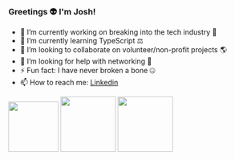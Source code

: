 ### Greetings 👽 I'm Josh!

- 🔭 I’m currently working on breaking into the tech industry 🐤
- 🌱 I’m currently learning TypeScript ⚖️
- 👯 I’m looking to collaborate on volunteer/non-profit projects 🌎
- 🤔 I’m looking for help with networking 🤝
- ⚡ Fun fact: I have never broken a bone 🤐
- 📫 How to reach me: [Linkedin](https://www.linkedin.com/in/joshua-bliek/)
<img src="https://github.com/slayinmantis213/slayinmantis213/assets/141281404/d5a608a2-94d3-4cb6-8085-7d05ee84f3c2" width="100" />
<img src="https://github.com/slayinmantis213/slayinmantis213/assets/141281404/6200d4fa-34af-4653-b10a-1e9b5c581c60" width="110" />
<img src="https://github.com/slayinmantis213/slayinmantis213/assets/141281404/2069c293-852d-42c9-8b58-0ac5286aff21" width="110"/>
